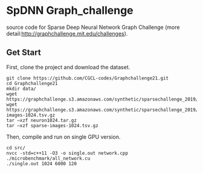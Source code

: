 # SpDNN Graph_challenge
source code for Sparse Deep Neural Network Graph Challenge (more detail:http://graphchallenge.mit.edu/challenges).


## Get Start
First, clone the project and download the dataset.
```
git clone https://github.com/CGCL-codes/Graphchallenge21.git
cd Graphchallenge21
mkdir data/
wget https://graphchallenge.s3.amazonaws.com/synthetic/sparsechallenge_2019/dnn/neuron1024.tar.gz
wget https://graphchallenge.s3.amazonaws.com/synthetic/sparsechallenge_2019/mnist/sparse-images-1024.tsv.gz
tar –xzf neuron1024.tar.gz
tar –xzf sparse-images-1024.tsv.gz
```
Then, compile and run on single GPU version.
```
cd src/
nvcc -std=c++11 -O3 -o single.out network.cpp ./microbenchmark/all_network.cu
./single.out 1024 6000 120
```

